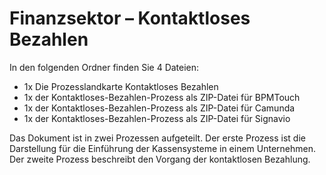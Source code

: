 # Finanzsektor – Kontaktloses Bezahlen

In den folgenden Ordner finden Sie 4 Dateien:

-	1x Die Prozesslandkarte Kontaktloses Bezahlen
-	1x der Kontaktloses-Bezahlen-Prozess als ZIP-Datei für BPMTouch
-	1x der Kontaktloses-Bezahlen-Prozess als ZIP-Datei für Camunda
-	1x der Kontaktloses-Bezahlen-Prozess als ZIP-Datei für Signavio

Das Dokument ist in zwei Prozessen aufgeteilt. Der erste Prozess ist die Darstellung für die Einführung der Kassensysteme in einem Unternehmen. 
Der zweite Prozess beschreibt den Vorgang der kontaktlosen Bezahlung.
